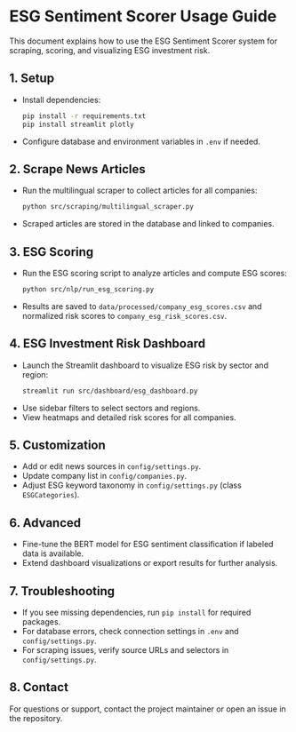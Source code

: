 # ESG Sentiment Scorer Usage Guide

This document explains how to use the ESG Sentiment Scorer system for scraping, scoring, and visualizing ESG investment risk.

## 1. Setup

- Install dependencies:
  ```sh
  pip install -r requirements.txt
  pip install streamlit plotly
  ```
- Configure database and environment variables in `.env` if needed.

## 2. Scrape News Articles

- Run the multilingual scraper to collect articles for all companies:
  ```sh
  python src/scraping/multilingual_scraper.py
  ```
- Scraped articles are stored in the database and linked to companies.

## 3. ESG Scoring

- Run the ESG scoring script to analyze articles and compute ESG scores:
  ```sh
  python src/nlp/run_esg_scoring.py
  ```
- Results are saved to `data/processed/company_esg_scores.csv` and normalized risk scores to `company_esg_risk_scores.csv`.

## 4. ESG Investment Risk Dashboard

- Launch the Streamlit dashboard to visualize ESG risk by sector and region:
  ```sh
  streamlit run src/dashboard/esg_dashboard.py
  ```
- Use sidebar filters to select sectors and regions.
- View heatmaps and detailed risk scores for all companies.

## 5. Customization

- Add or edit news sources in `config/settings.py`.
- Update company list in `config/companies.py`.
- Adjust ESG keyword taxonomy in `config/settings.py` (class `ESGCategories`).

## 6. Advanced

- Fine-tune the BERT model for ESG sentiment classification if labeled data is available.
- Extend dashboard visualizations or export results for further analysis.

## 7. Troubleshooting

- If you see missing dependencies, run `pip install` for required packages.
- For database errors, check connection settings in `.env` and `config/settings.py`.
- For scraping issues, verify source URLs and selectors in `config/settings.py`.

## 8. Contact

For questions or support, contact the project maintainer or open an issue in the repository.
